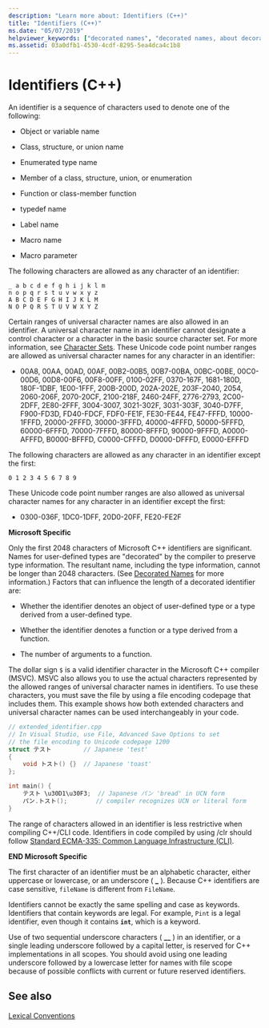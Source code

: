 ```yaml
---
description: "Learn more about: Identifiers (C++)"
title: "Identifiers (C++)"
ms.date: "05/07/2019"
helpviewer_keywords: ["decorated names", "decorated names, about decorated names", "identifiers, C++", "white space, in C++ identifiers", "identifiers [C++]"]
ms.assetid: 03a0dfb1-4530-4cdf-8295-5ea4dca4c1b8
---
```

# Identifiers (C++)

An identifier is a sequence of characters used to denote one of the following:

- Object or variable name

- Class, structure, or union name

- Enumerated type name

- Member of a class, structure, union, or enumeration

- Function or class-member function

- typedef name

- Label name

- Macro name

- Macro parameter

The following characters are allowed as any character of an identifier:

```
_ a b c d e f g h i j k l m
n o p q r s t u v w x y z
A B C D E F G H I J K L M
N O P Q R S T U V W X Y Z
```

Certain ranges of universal character names are also allowed in an identifier.  A universal character name in an identifier cannot designate a control character or a character in the basic source character set. For more information, see [Character Sets](../cpp/character-sets.md). These Unicode code point number ranges are allowed as universal character names for any character in an identifier:

- 00A8, 00AA, 00AD, 00AF, 00B2-00B5, 00B7-00BA, 00BC-00BE, 00C0-00D6, 00D8-00F6, 00F8-00FF, 0100-02FF, 0370-167F, 1681-180D, 180F-1DBF, 1E00-1FFF, 200B-200D, 202A-202E, 203F-2040, 2054, 2060-206F, 2070-20CF, 2100-218F, 2460-24FF, 2776-2793, 2C00-2DFF, 2E80-2FFF, 3004-3007, 3021-302F, 3031-303F, 3040-D7FF, F900-FD3D, FD40-FDCF, FDF0-FE1F, FE30-FE44, FE47-FFFD, 10000-1FFFD, 20000-2FFFD, 30000-3FFFD, 40000-4FFFD, 50000-5FFFD, 60000-6FFFD, 70000-7FFFD, 80000-8FFFD, 90000-9FFFD, A0000-AFFFD, B0000-BFFFD, C0000-CFFFD, D0000-DFFFD, E0000-EFFFD

The following characters are allowed as any character in an identifier except the first:

```
0 1 2 3 4 5 6 7 8 9
```

These  Unicode code point number ranges are also allowed as universal character names for any character in an identifier except the first:

- 0300-036F, 1DC0-1DFF, 20D0-20FF, FE20-FE2F

**Microsoft Specific**

Only the first 2048 characters of Microsoft C++ identifiers are significant. Names for user-defined types are "decorated" by the compiler to preserve type information. The resultant name, including the type information, cannot be longer than 2048 characters. (See [Decorated Names](../build/reference/decorated-names.md) for more information.) Factors that can influence the length of a decorated identifier are:

- Whether the identifier denotes an object of user-defined type or a type derived from a user-defined type.

- Whether the identifier denotes a function or a type derived from a function.

- The number of arguments to a function.

The dollar sign `$` is a valid identifier character in the Microsoft C++ compiler (MSVC). MSVC also allows you to use the actual characters represented by the allowed ranges of universal character names in identifiers. To use these characters, you must save the file by using a file encoding codepage that includes them.  This example shows how both extended characters and universal character names can be used interchangeably in your code.

```cpp
// extended_identifier.cpp
// In Visual Studio, use File, Advanced Save Options to set
// the file encoding to Unicode codepage 1200
struct テスト         // Japanese 'test'
{
    void トスト() {}  // Japanese 'toast'
};

int main() {
    テスト \u30D1\u30F3;  // Japanese パン 'bread' in UCN form
    パン.トスト();        // compiler recognizes UCN or literal form
}
```

The range of characters allowed in an identifier is less restrictive when compiling C++/CLI code. Identifiers in code compiled by using /clr should follow  [Standard ECMA-335: Common Language Infrastructure (CLI)](https://www.ecma-international.org/publications/standards/Ecma-335.htm).

**END Microsoft Specific**

The first character of an identifier must be an alphabetic character, either uppercase or lowercase, or an underscore ( **_** ). Because C++ identifiers are case sensitive, `fileName` is different from `FileName`.

Identifiers cannot be exactly the same spelling and case as keywords. Identifiers that contain keywords are legal. For example, `Pint` is a legal identifier, even though it contains **`int`**, which is a keyword.

Use of two sequential underscore characters ( **__** ) in an identifier, or a single leading underscore followed by a capital letter, is reserved for C++ implementations in all scopes. You should avoid using one leading underscore followed by a lowercase letter for names with file scope because of possible conflicts with current or future reserved identifiers.

## See also

[Lexical Conventions](../cpp/lexical-conventions.md)
